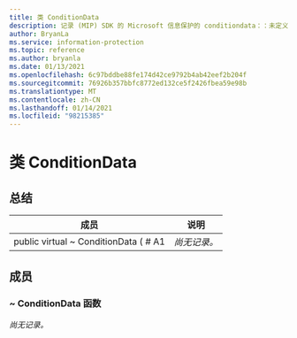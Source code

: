 ```yaml
---
title: 类 ConditionData
description: 记录 (MIP) SDK 的 Microsoft 信息保护的 conditiondata：：未定义的类。
author: BryanLa
ms.service: information-protection
ms.topic: reference
ms.author: bryanla
ms.date: 01/13/2021
ms.openlocfilehash: 6c97bddbe88fe174d42ce9792b4ab42eef2b204f
ms.sourcegitcommit: 76926b357bbfc8772ed132ce5f2426fbea59e98b
ms.translationtype: MT
ms.contentlocale: zh-CN
ms.lasthandoff: 01/14/2021
ms.locfileid: "98215385"
---
```

# <a name="class-conditiondata"></a>类 ConditionData 
  
## <a name="summary"></a>总结
 成员                        | 说明                                
--------------------------------|---------------------------------------------
public virtual ~ ConditionData ( # A1  | _尚无记录。_
  
## <a name="members"></a>成员
  
### <a name="conditiondata-function"></a>~ ConditionData 函数
_尚无记录。_
